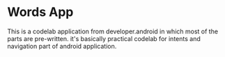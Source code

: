 # Words App
This is a codelab application from developer.android in which most of the parts are pre-written.
it's basically practical codelab for intents and navigation part of android application.


